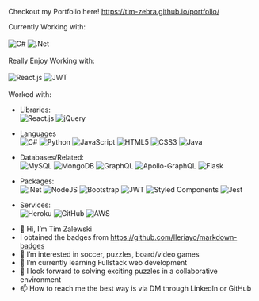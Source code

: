 Checkout my Portfolio here!
https://tim-zebra.github.io/portfolio/

Currently Working with:  <br /><br />
![C#](https://img.shields.io/badge/c%23-%23239120.svg?style=for-the-badge&logo=c-sharp&logoColor=white)
![.Net](https://img.shields.io/badge/.NET-5C2D91?style=for-the-badge&logo=.net&logoColor=white)
<br /><br />
Really Enjoy Working with: <br /><br />
 ![React.js](https://img.shields.io/badge/react-%2320232a.svg?style=for-the-badge&logo=react&logoColor=%2361DAFB)
 ![JWT](https://img.shields.io/badge/JWT-black?style=for-the-badge&logo=JSON%20web%20tokens)
 <br /><br />
Worked with: <br />
* Libraries:<br />
 ![React.js](https://img.shields.io/badge/react-%2320232a.svg?style=for-the-badge&logo=react&logoColor=%2361DAFB)
 ![jQuery](https://img.shields.io/badge/jquery-%230769AD.svg?style=for-the-badge&logo=jquery&logoColor=white)
  
* Languages<br />
 ![C#](https://img.shields.io/badge/c%23-%23239120.svg?style=for-the-badge&logo=c-sharp&logoColor=white)
 ![Python](https://img.shields.io/badge/python-3670A0?style=for-the-badge&logo=python&logoColor=ffdd54)
 ![JavaScript](https://img.shields.io/badge/javascript-%23323330.svg?style=for-the-badge&logo=javascript&logoColor=%23F7DF1E)
 ![HTML5](https://img.shields.io/badge/html5-%23E34F26.svg?style=for-the-badge&logo=html5&logoColor=white)
 ![CSS3](https://img.shields.io/badge/css3-%231572B6.svg?style=for-the-badge&logo=css3&logoColor=white)
 ![Java](https://img.shields.io/badge/java-%23ED8B00.svg?style=for-the-badge&logo=java&logoColor=white)

* Databases/Related: <br />
 ![MySQL](https://img.shields.io/badge/mysql-%2300f.svg?style=for-the-badge&logo=mysql&logoColor=white)
 ![MongoDB](https://img.shields.io/badge/MongoDB-%234ea94b.svg?style=for-the-badge&logo=mongodb&logoColor=white)
 ![GraphQL](https://img.shields.io/badge/-GraphQL-E10098?style=for-the-badge&logo=graphql&logoColor=white)
 ![Apollo-GraphQL](https://img.shields.io/badge/-ApolloGraphQL-311C87?style=for-the-badge&logo=apollo-graphql)
 ![Flask](https://img.shields.io/badge/flask-%23000.svg?style=for-the-badge&logo=flask&logoColor=white)
 
* Packages: <br />
 ![.Net](https://img.shields.io/badge/.NET-5C2D91?style=for-the-badge&logo=.net&logoColor=white)
 ![NodeJS](https://img.shields.io/badge/node.js-6DA55F?style=for-the-badge&logo=node.js&logoColor=white)
 ![Bootstrap](https://img.shields.io/badge/bootstrap-%23563D7C.svg?style=for-the-badge&logo=bootstrap&logoColor=white)
 ![JWT](https://img.shields.io/badge/JWT-black?style=for-the-badge&logo=JSON%20web%20tokens)
 ![Styled Components](https://img.shields.io/badge/styled--components-DB7093?style=for-the-badge&logo=styled-components&logoColor=white)
 ![Jest](https://img.shields.io/badge/-jest-%23C21325?style=for-the-badge&logo=jest&logoColor=white)

* Services: <br />
 ![Heroku](https://img.shields.io/badge/heroku-%23430098.svg?style=for-the-badge&logo=heroku&logoColor=white)
 ![GitHub](https://img.shields.io/badge/github-%23121011.svg?style=for-the-badge&logo=github&logoColor=white)
 ![AWS](https://img.shields.io/badge/AWS-%23FF9900.svg?style=for-the-badge&logo=amazon-aws&logoColor=white)

- 👋 Hi, I’m Tim Zalewski
- I obtained the badges from https://github.com/Ileriayo/markdown-badges
- 👀 I’m interested in soccer, puzzles, board/video games
- 🌱 I’m currently learning Fullstack web development
- 💞️ I look forward to solving exciting puzzles in a collaborative environment
- 📫 How to reach me the best way is via DM through LinkedIn or GitHub

<!---
Tim-Zebra/Tim-Zebra is a ✨ special ✨ repository because its `README.md` (this file) appears on your GitHub profile.
You can click the Preview link to take a look at your changes.
--->
